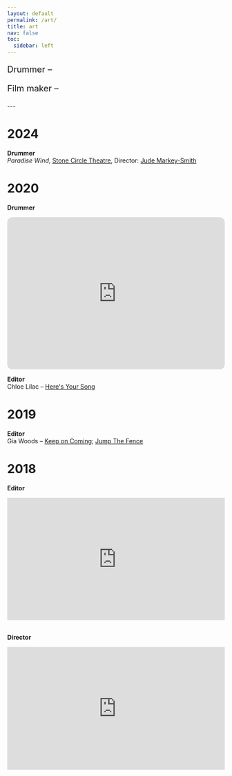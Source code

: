 ```yaml
---
layout: default
permalink: /art/
title: art
nav: false
toc:
  sidebar: left
---
```

<p style="font-size: 20px;">Drummer – <span id="drum-years"></span></p>
<p style="font-size: 20px;">Film maker – <span id="film-years"></span></p>
---
<script>
  function calculateYears(startDateStr) {
    const start = new Date(startDateStr);
    const now = new Date();
    return now.getFullYear() - start.getFullYear() - 
      (now < new Date(now.getFullYear(), start.getMonth(), start.getDate()) ? 1 : 0);
  }

  const drumYears = calculateYears('2014-01-01');
  const filmYears = calculateYears('2013-01-01');

  document.getElementById('drum-years').innerText = `${drumYears} ${drumYears === 1 ? 'year' : 'years'}`;
  document.getElementById('film-years').innerText = `${filmYears} ${filmYears === 1 ? 'year' : 'years'}`;
</script>

# 2024
**Drummer**<br>
*Paradise Wind*, [Stone Circle Theatre](https://stonecircletheatre.org), Director: [Jude Markey-Smith](https://www.judemarkeysmith.com)

# 2020

**Drummer**
<iframe style="border-radius:12px" src="https://open.spotify.com/embed/album/1Fnt1vpYmUZvtAJNW0U3lH?utm_source=generator" width="100%" height="352" frameBorder="0" allowfullscreen="" allow="autoplay; clipboard-write; encrypted-media; fullscreen; picture-in-picture" loading="lazy"></iframe>
<br>

**Editor**<br>
Chloe Lilac – [Here's Your Song](https://youtu.be/-_Q05RXZFoo?si=X5wHl5UCm7KBaelq)

# 2019
**Editor**<br>
Gia Woods – [Keep on Coming](https://youtu.be/studGWl4uPM?si=9pVwaBfKz-KTwqIE); [Jump The Fence](https://youtu.be/C9aHybi3n94?si=y8irzkU-dTILaDqo)

# 2018
**Editor**
<div style="position: relative; width: 100%; padding-bottom: 56.25%; height: 0; overflow: hidden;">
  <iframe 
    src="https://www.youtube.com/embed/nt3jyLfytgY?si=uOVN93F3JYUl5vhb"
    style="position: absolute; top: 0; left: 0; width: 100%; height: 100%;"
    title="YouTube video player"
    frameborder="0"
    allow="accelerometer; autoplay; clipboard-write; encrypted-media; gyroscope; picture-in-picture; web-share"
    referrerpolicy="strict-origin-when-cross-origin"
    allowfullscreen>
  </iframe>
</div>
<br>

**Director**
<div style="position: relative; width: 100%; padding-bottom: 56.25%; height: 0; overflow: hidden;">
  <iframe 
    src="https://www.youtube.com/embed/Si3Fe4gfgfk?si=fsTPdvrG7USa4JU5"
    style="position: absolute; top: 0; left: 0; width: 100%; height: 100%;"
    title="YouTube video player"
    frameborder="0"
    allow="accelerometer; autoplay; clipboard-write; encrypted-media; gyroscope; picture-in-picture; web-share"
    referrerpolicy="strict-origin-when-cross-origin"
    allowfullscreen>
  </iframe>
</div>